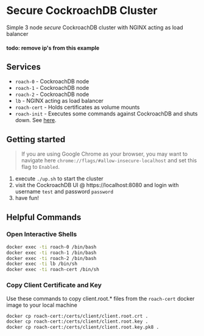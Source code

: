 # Secure CockroachDB Cluster
Simple 3 node *secure* CockroachDB cluster with NGINX acting as load balancer

#### todo: remove ip's from this example

## Services
* `roach-0` - CockroachDB node
* `roach-1` - CockroachDB node
* `roach-2` - CockroachDB node
* `lb` - NGINX acting as load balancer
* `roach-cert` - Holds certificates as volume mounts
* `roach-init` - Executes some commands against CockroachDB and shuts down. See [here](https://github.com/timveil-cockroach/cockroachdb-remote-client).

## Getting started
>If you are using Google Chrome as your browser, you may want to navigate here `chrome://flags/#allow-insecure-localhost` and set this flag to `Enabled`. 

1) execute `./up.sh` to start the cluster
2) visit the CockroachDB UI @ https://localhost:8080 and login with username `test` and password `password`
3) have fun!

## Helpful Commands

### Open Interactive Shells
```bash
docker exec -ti roach-0 /bin/bash
docker exec -ti roach-1 /bin/bash
docker exec -ti roach-2 /bin/bash
docker exec -ti lb /bin/sh
docker exec -ti roach-cert /bin/sh
```

### Copy Client Certificate and Key
Use these commands to copy client.root.* files from the `roach-cert` docker image to your local machine
```bash
docker cp roach-cert:/certs/client/client.root.crt .
docker cp roach-cert:/certs/client/client.root.key .
docker cp roach-cert:/certs/client/client.root.key.pk8 .
```
